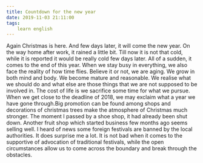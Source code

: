 ```yaml
---
title: Countdown for the new year
date: 2019-11-03 21:11:00
tags:
    learn english
---
```

Again Christmas is here. And few days later, it will come the new year. On the way home after work, it rained a little bit. Till now it is not that cold, while it is reported it would be really cold few days later. All of a sudden, it comes to the end of this year. When we stay busy in everything, we also face the reality of how time flies. Believe it or not, we are aging. We grow in both mind and body. We become mature and reasonable. We realise what we should do and what else are those things that we are not supposed to be involved in. The cost of life is we sacrifice some time for what we pursue. When we get close to the deadline of 2018, we may exclaim what a year we have gone through.Big promotion can be found among shops and decorations of christmas trees make the atmosphere of Christmas much stronger. The moment I passed by a shoe shop, 
it had already been shut down. Another fruit shop which started business
 few months ago seems selling well. I heard of news some foreign festivals are banned by the local authorities. It does surprise me a lot. It is not bad when it comes to the supportive of advocation of traditional festivals, while the open circumstances allow us to come across the boundary and break through the obstacles. 
